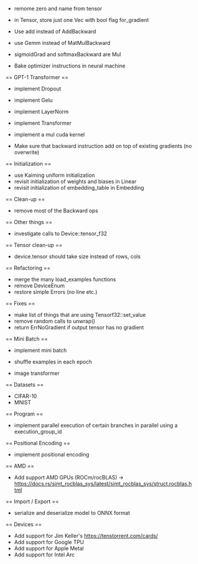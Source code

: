 - remome zero and name from tensor
- in Tensor, store just one Vec<Instruction> with bool flag for_gradient

- Use add instead of AddBackward
- use Gemm instead of MatMulBackward
- sigmoidGrad and softmaxBackward are Mul
- Bake optimizer instructions in neural machine

== GPT-1 Transformer ==

- implement Dropout
- implement Gelu
- implement LayerNorm
- implement Transformer

- implement a mul cuda kernel

- Make sure that backward instruction add on top of existing gradients (no overwrite)

== Initialization ==

- use Kaiming uniform initialization
- revisit initialization of weights and biases in Linear
- revisit initialization of embedding_table in Embedding

== Clean-up ==

- remove most of the Backward ops

== Other things ==

- investigate calls to Device::tensor_f32

== Tensor clean-up ==

- device.tensor should take size instead of rows, cols

== Refactoring ==

- merge the many load_examples functions
- remove DeviceEnum
- restore simple Errors (no line etc.)

== Fixes ==

- make list of things that are using Tensorf32::set_value
- remove random calls to unwrap()
- return ErrNoGradient if output tensor has no gradient

== Mini Batch ==

- implement mini batch
- shuffle examples in each epoch

- image transformer

== Datasets ==

- CIFAR-10
- MNIST

== Program ==

- implement parallel execution of certain branches in parallel using a execution_group_id

== Positional Encoding ==

- implement positional encoding

== AMD ==

- Add support AMD GPUs (ROCm/rocBLAS) -> https://docs.rs/simt_rocblas_sys/latest/simt_rocblas_sys/struct.rocblas.html

== Import / Export ==

- serialize and deserialize model to ONNX format

== Devices ==

- Add support for Jim Keller's https://tenstorrent.com/cards/
- Add support for Google TPU
- Add support for Apple Metal
- Add support for Intel Arc
